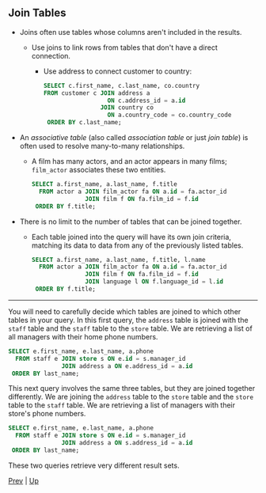 ## Join Tables

* Joins often use tables whose columns aren't included in the results.

  * Use joins to link rows from tables that don't have a direct connection.

    * Use address to connect customer to country:

      ```sql
      SELECT c.first_name, c.last_name, co.country
      FROM customer c JOIN address a
                        ON c.address_id = a.id
                      JOIN country co
                        ON a.country_code = co.country_code
       ORDER BY c.last_name;
      ```

* An _associative table_ (also called _association table_ or just _join table_) is often used to resolve many-to-many relationships.

  * A film has many actors, and an actor appears in many films; `film_actor` associates these two entities.

    ```sql
    SELECT a.first_name, a.last_name, f.title
      FROM actor a JOIN film_actor fa ON a.id = fa.actor_id
                   JOIN film f ON fa.film_id = f.id
     ORDER BY f.title;
    ```

* There is no limit to the number of tables that can be joined together.

  * Each table joined into the query will have its own join criteria, matching its data to data from any of the previously listed tables.

    ```sql
    SELECT a.first_name, a.last_name, f.title, l.name
      FROM actor a JOIN film_actor fa ON a.id = fa.actor_id
                   JOIN film f ON fa.film_id = f.id
                   JOIN language l ON f.language_id = l.id
     ORDER BY f.title;
    ```

<hr>

You will need to carefully decide which tables are joined to which other tables in your query. In this first query, the `address` table is joined with the `staff` table and the `staff` table to the `store` table. We are retrieving a list of all managers with their home phone numbers.

```sql
SELECT e.first_name, e.last_name, a.phone
  FROM staff e JOIN store s ON e.id = s.manager_id
               JOIN address a ON e.address_id = a.id
 ORDER BY last_name;
```

This next query involves the same three tables, but they are joined together differently. We are joining the `address` table to the `store` table and the `store` table to the `staff` table. We are retrieving a list of managers with their store's phone numbers.

```sql
SELECT e.first_name, e.last_name, a.phone
  FROM staff e JOIN store s ON e.id = s.manager_id
               JOIN address a ON s.address_id = a.id
 ORDER BY last_name;
```

These two queries retrieve very different result sets.

[Prev](JoinTables.md) | [Up](../README.md)
